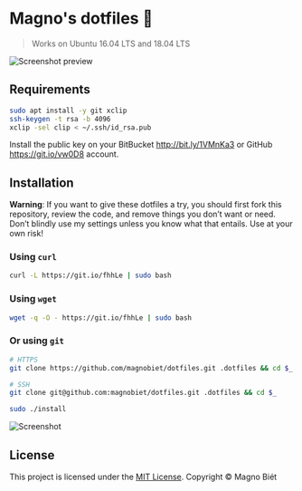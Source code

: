 # Magno's dotfiles 🐧

> Works on Ubuntu 16.04 LTS and 18.04 LTS

![Screenshot preview](preview.png)

## Requirements

```bash
sudo apt install -y git xclip
ssh-keygen -t rsa -b 4096
xclip -sel clip < ~/.ssh/id_rsa.pub
```

Install the public key on your BitBucket <http://bit.ly/1VMnKa3> or GitHub <https://git.io/vw0D8> account.

## Installation

**Warning**: If you want to give these dotfiles a try, you should first fork this repository, review the code, and remove things you don’t want or need. Don’t blindly use my settings unless you know what that entails. Use at your own risk!

### Using `curl`

```bash
curl -L https://git.io/fhhLe | sudo bash
```

### Using `wget`

```bash
wget -q -O - https://git.io/fhhLe | sudo bash
```

### Or using `git`

```bash
# HTTPS
git clone https://github.com/magnobiet/dotfiles.git .dotfiles && cd $_

# SSH
git clone git@github.com:magnobiet/dotfiles.git .dotfiles && cd $_

sudo ./install
```

![Screenshot](screenshot.png)

## License

This project is licensed under the [MIT License](https://magno.mit-license.org/2016). Copyright © Magno Biét
